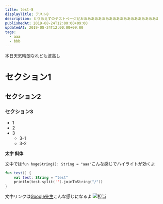 ```yaml
---
title: test-8
displayTitle: テスト8
description: とりあえずのテストページだおああああああああああああああああああああああああああああああああああああああああああああ
publishedAt: 2019-08-24T12:00:00+09:00
updatedAt: 2019-08-24T12:00:00+09:00
tags:
  - aaa
  - bbb
---
```

本日天気晴朗なれども波高し

# セクション1
## セクション2
### セクション3

- 1
- 2
- 3
  - 3-1
  - 3-2

**太字**
__斜体__

文中では`fun hogeString(): String = "aaa"`こんな感じでハイライトが効くよ

```kotlin:test.kt
fun test() {
    val test: String = "test"
    println(test.split('').joinToString("/"))
}
```

文中リンクは[Google先生](https://google.co.jp)こんな感じになるよ
![担当](https://millionlive.info/?plugin=attach&refer=%E7%9C%9F%E5%A3%81%E7%91%9E%E5%B8%8C&openfile=%E7%91%9E%E5%B8%8C.png)
